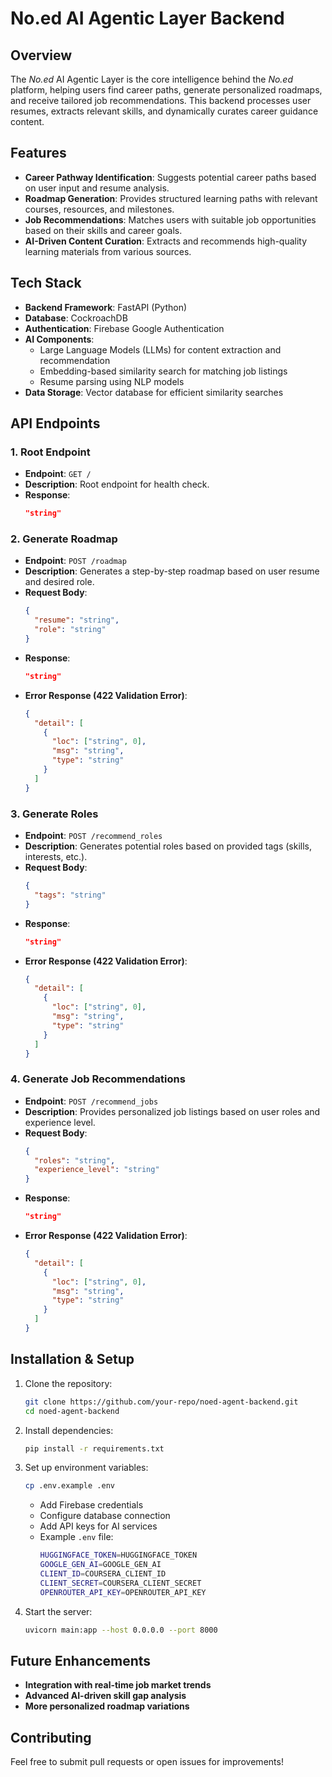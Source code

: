 # No.ed AI Agentic Layer Backend

## Overview
The *No.ed* AI Agentic Layer is the core intelligence behind the *No.ed* platform, helping users find career paths, generate personalized roadmaps, and receive tailored job recommendations. This backend processes user resumes, extracts relevant skills, and dynamically curates career guidance content.

## Features
- **Career Pathway Identification**: Suggests potential career paths based on user input and resume analysis.
- **Roadmap Generation**: Provides structured learning paths with relevant courses, resources, and milestones.
- **Job Recommendations**: Matches users with suitable job opportunities based on their skills and career goals.
- **AI-Driven Content Curation**: Extracts and recommends high-quality learning materials from various sources.

## Tech Stack
- **Backend Framework**: FastAPI (Python)
- **Database**: CockroachDB
- **Authentication**: Firebase Google Authentication
- **AI Components**: 
  - Large Language Models (LLMs) for content extraction and recommendation
  - Embedding-based similarity search for matching job listings
  - Resume parsing using NLP models
- **Data Storage**: Vector database for efficient similarity searches

## API Endpoints
### 1. **Root Endpoint**
- **Endpoint**: `GET /`
- **Description**: Root endpoint for health check.
- **Response**:
  ```json
  "string"
  ```

### 2. **Generate Roadmap**
- **Endpoint**: `POST /roadmap`
- **Description**: Generates a step-by-step roadmap based on user resume and desired role.
- **Request Body**:
  ```json
  {
    "resume": "string",
    "role": "string"
  }
  ```
- **Response**:
  ```json
  "string"
  ```
- **Error Response (422 Validation Error)**:
  ```json
  {
    "detail": [
      {
        "loc": ["string", 0],
        "msg": "string",
        "type": "string"
      }
    ]
  }
  ```

### 3. **Generate Roles**
- **Endpoint**: `POST /recommend_roles`
- **Description**: Generates potential roles based on provided tags (skills, interests, etc.).
- **Request Body**:
  ```json
  {
    "tags": "string"
  }
  ```
- **Response**:
  ```json
  "string"
  ```
- **Error Response (422 Validation Error)**:
  ```json
  {
    "detail": [
      {
        "loc": ["string", 0],
        "msg": "string",
        "type": "string"
      }
    ]
  }
  ```

### 4. **Generate Job Recommendations**
- **Endpoint**: `POST /recommend_jobs`
- **Description**: Provides personalized job listings based on user roles and experience level.
- **Request Body**:
  ```json
  {
    "roles": "string",
    "experience_level": "string"
  }
  ```
- **Response**:
  ```json
  "string"
  ```
- **Error Response (422 Validation Error)**:
  ```json
  {
    "detail": [
      {
        "loc": ["string", 0],
        "msg": "string",
        "type": "string"
      }
    ]
  }
  ```

## Installation & Setup
1. Clone the repository:
   ```sh
   git clone https://github.com/your-repo/noed-agent-backend.git
   cd noed-agent-backend
   ```
2. Install dependencies:
   ```sh
   pip install -r requirements.txt
   ```
3. Set up environment variables:
   ```sh
   cp .env.example .env
   ```
   - Add Firebase credentials
   - Configure database connection
   - Add API keys for AI services
   - Example `.env` file:
     ```sh
     HUGGINGFACE_TOKEN=HUGGINGFACE_TOKEN
     GOOGLE_GEN_AI=GOOGLE_GEN_AI
     CLIENT_ID=COURSERA_CLIENT_ID
     CLIENT_SECRET=COURSERA_CLIENT_SECRET
     OPENROUTER_API_KEY=OPENROUTER_API_KEY
     ```
4. Start the server:
   ```sh
   uvicorn main:app --host 0.0.0.0 --port 8000
   ```

## Future Enhancements
- **Integration with real-time job market trends**
- **Advanced AI-driven skill gap analysis**
- **More personalized roadmap variations**

## Contributing
Feel free to submit pull requests or open issues for improvements!

